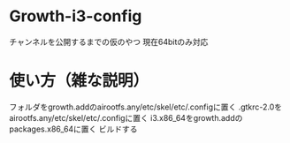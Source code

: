# Growth-i3-config
チャンネルを公開するまでの仮のやつ
現在64bitのみ対応
# 使い方（雑な説明）
フォルダをgrowth.addのairootfs.any/etc/skel/etc/.configに置く
.gtkrc-2.0をairootfs.any/etc/skel/etc/.configに置く
i3.x86_64をgrowth.addのpackages.x86_64に置く
ビルドする

